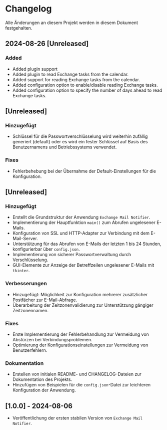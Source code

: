 # Changelog

Alle Änderungen an diesem Projekt werden in diesem Dokument festgehalten.

## 2024-08-26 [Unreleased]
### Added
- Added plugin support
- Added plugin to read Exchange tasks from the calendar.
- Added support for reading Exchange tasks from the calendar.
- Added configuration option to enable/disable reading Exchange tasks.
- Added configuration option to specify the number of days ahead to read Exchange tasks.


## [Unreleased]
### Hinzugefügt
- Schlüssel für die Passwortverschlüsselung wird weiterhin zufällig generiert (default) oder es wird ein fester Schlüssel auf Basis des Benutzernamens und Betriebssystems verwendet.
### Fixes
- Fehlerbehebung bei der Übernahme der Default-Einstellungen für die Konfiguration.

## [Unreleased]
### Hinzugefügt
- Erstellt die Grundstruktur der Anwendung `Exchange Mail Notifier`.
- Implementierung der Hauptfunktion `main()` zum Abrufen ungelesener E-Mails.
- Konfiguration von SSL und HTTP-Adapter zur Verbindung mit dem E-Mail-Server.
- Unterstützung für das Abrufen von E-Mails der letzten 1 bis 24 Stunden, konfigurierbar über `config.json`.
- Implementierung von sicherer Passwortverwaltung durch Verschlüsselung.
- GUI-Elemente zur Anzeige der Betreffzeilen ungelesener E-Mails mit `tkinter`.

### Verbesserungen
- Hinzugefügt: Möglichkeit zur Konfiguration mehrerer zusätzlicher Postfächer zur E-Mail-Abfrage.
- Überarbeitung der Zeitzonenvalidierung zur Unterstützung gängiger Zeitzonennamen.

### Fixes
- Erste Implementierung der Fehlerbehandlung zur Vermeidung von Abstürzen bei Verbindungsproblemen.
- Optimierung der Konfigurationseinstellungen zur Vermeidung von Benutzerfehlern.

### Dokumentation
- Erstellen von initialen README- und CHANGELOG-Dateien zur Dokumentation des Projekts.
- Hinzufügen von Beispielen für die `config.json`-Datei zur leichteren Konfiguration der Anwendung.

## [1.0.0] - 2024-08-06
- Veröffentlichung der ersten stabilen Version von `Exchange Mail Notifier`.
